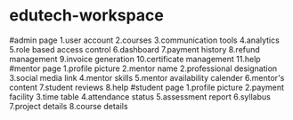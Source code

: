 # edutech-workspace
#admin page
1.user account
2.courses
3.communication tools
4.analytics
5.role based access control
6.dashboard
7.payment history
8.refund management
9.invoice generation
10.certificate management
11.help
#mentor page
1.profile picture
2.mentor name
2.professional designation
3.social media link
4.mentor skills
5.mentor availability calender
6.mentor's content
7.student reviews
8.help
#student page
1.profile picture
2.payment facility
3.time table
4.attendance status
5.assessment report
6.syllabus
7.project details
8.course details
